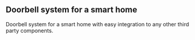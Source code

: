 ## Doorbell system for a smart home

Doorbell system for a smart home with easy integration to any other third party components.
